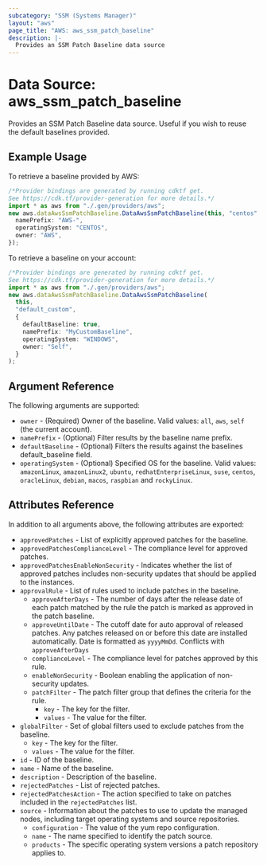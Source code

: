 ```yaml
---
subcategory: "SSM (Systems Manager)"
layout: "aws"
page_title: "AWS: aws_ssm_patch_baseline"
description: |-
  Provides an SSM Patch Baseline data source
---
```


# Data Source: aws\_ssm\_patch\_baseline

Provides an SSM Patch Baseline data source. Useful if you wish to reuse the default baselines provided.

## Example Usage

To retrieve a baseline provided by AWS:

```typescript
/*Provider bindings are generated by running cdktf get.
See https://cdk.tf/provider-generation for more details.*/
import * as aws from "./.gen/providers/aws";
new aws.dataAwsSsmPatchBaseline.DataAwsSsmPatchBaseline(this, "centos", {
  namePrefix: "AWS-",
  operatingSystem: "CENTOS",
  owner: "AWS",
});

```

To retrieve a baseline on your account:

```typescript
/*Provider bindings are generated by running cdktf get.
See https://cdk.tf/provider-generation for more details.*/
import * as aws from "./.gen/providers/aws";
new aws.dataAwsSsmPatchBaseline.DataAwsSsmPatchBaseline(
  this,
  "default_custom",
  {
    defaultBaseline: true,
    namePrefix: "MyCustomBaseline",
    operatingSystem: "WINDOWS",
    owner: "Self",
  }
);

```

## Argument Reference

The following arguments are supported:

* `owner` - (Required) Owner of the baseline. Valid values: `all`, `aws`, `self` (the current account).
* `namePrefix` - (Optional) Filter results by the baseline name prefix.
* `defaultBaseline` - (Optional) Filters the results against the baselines default\_baseline field.
* `operatingSystem` - (Optional) Specified OS for the baseline. Valid values: `amazonLinux`, `amazonLinux2`, `ubuntu`, `redhatEnterpriseLinux`, `suse`, `centos`, `oracleLinux`, `debian`, `macos`, `raspbian` and `rockyLinux`.

## Attributes Reference

In addition to all arguments above, the following attributes are exported:

* `approvedPatches` - List of explicitly approved patches for the baseline.
* `approvedPatchesComplianceLevel` - The compliance level for approved patches.
* `approvedPatchesEnableNonSecurity` - Indicates whether the list of approved patches includes non-security updates that should be applied to the instances.
* `approvalRule` - List of rules used to include patches in the baseline.
  * `approveAfterDays` - The number of days after the release date of each patch matched by the rule the patch is marked as approved in the patch baseline.
  * `approveUntilDate` - The cutoff date for auto approval of released patches. Any patches released on or before this date are installed automatically. Date is formatted as `yyyyMmDd`. Conflicts with `approveAfterDays`
  * `complianceLevel` - The compliance level for patches approved by this rule.
  * `enableNonSecurity` - Boolean enabling the application of non-security updates.
  * `patchFilter` - The patch filter group that defines the criteria for the rule.
    * `key` - The key for the filter.
    * `values` - The value for the filter.
* `globalFilter` - Set of global filters used to exclude patches from the baseline.
  * `key` - The key for the filter.
  * `values` - The value for the filter.
* `id` - ID of the baseline.
* `name` - Name of the baseline.
* `description` - Description of the baseline.
* `rejectedPatches` - List of rejected patches.
* `rejectedPatchesAction` - The action specified to take on patches included in the `rejectedPatches` list.
* `source` - Information about the patches to use to update the managed nodes, including target operating systems and source repositories.
  * `configuration` - The value of the yum repo configuration.
  * `name` - The name specified to identify the patch source.
  * `products` - The specific operating system versions a patch repository applies to.
